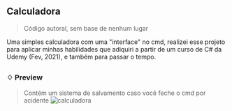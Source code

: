 ## Calculadora
> Código autoral, sem base de nenhum lugar <br>

Uma simples calculadora com uma "interface" no cmd, realizei esse projeto para aplicar minhas habilidades que adiquiri a partir de um curso de C# da Udemy (Fev, 2021), e também para passar o tempo.

##
### ♢ Preview

> Contém um sistema de salvamento caso você feche o cmd por acidente
> ![calculadora](https://user-images.githubusercontent.com/60985347/143008476-0f7201b2-89ae-4f13-a1ac-f331b160f1a2.gif)
